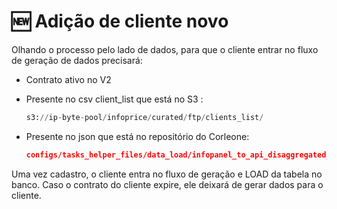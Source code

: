 # 🆕 Adição de cliente novo

Olhando o processo pelo lado de dados, para que o cliente entrar no fluxo de geração de dados precisará:

* Contrato ativo no V2
*   Presente no csv client\_list que está no S3 :

    ```python
    s3://ip-byte-pool/infoprice/curated/ftp/clients_list/
    ```
*   Presente no json que está no repositório do Corleone:&#x20;

    ```json
    configs/tasks_helper_files/data_load/infopanel_to_api_disaggregated_clients.json
    ```



Uma vez cadastro, o cliente entra no fluxo de geração e LOAD da tabela no banco. Caso o contrato do cliente expire, ele deixará de gerar dados para o cliente.&#x20;
